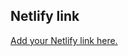 ## Netlify link

[Add your Netlify link here.](https://project-pizza-vittoriamatteoli.netlify.app/)
